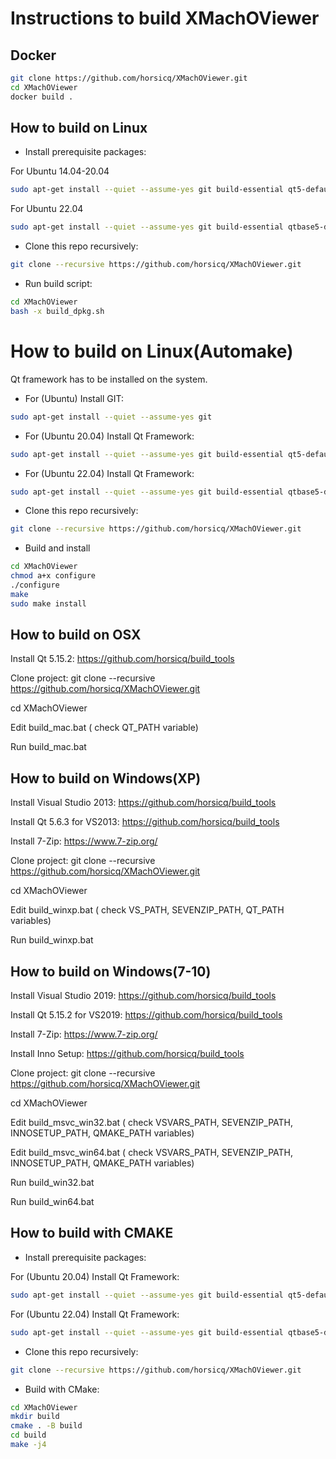 # Instructions to build XMachOViewer

## Docker

```bash
git clone https://github.com/horsicq/XMachOViewer.git
cd XMachOViewer
docker build .
```

## How to build on Linux

- Install prerequisite packages:

For Ubuntu 14.04-20.04

```bash
sudo apt-get install --quiet --assume-yes git build-essential qt5-default qtbase5-dev qttools5-dev-tools libqt5svg5-dev qtscript5-dev
```

For Ubuntu 22.04

```bash
sudo apt-get install --quiet --assume-yes git build-essential qtbase5-dev qttools5-dev-tools libqt5svg5-dev qtscript5-dev
```

- Clone this repo recursively:

```bash
git clone --recursive https://github.com/horsicq/XMachOViewer.git
```

- Run build script:

```bash
cd XMachOViewer
bash -x build_dpkg.sh
```

# How to build on Linux(Automake)

Qt framework has to be installed on the system.

- For (Ubuntu) Install GIT:

```bash
sudo apt-get install --quiet --assume-yes git
```

- For (Ubuntu 20.04) Install Qt Framework:

```bash
sudo apt-get install --quiet --assume-yes git build-essential qt5-default qtbase5-dev qttools5-dev-tools libqt5svg5-dev qtscript5-dev
```

- For (Ubuntu 22.04) Install Qt Framework:

```bash
sudo apt-get install --quiet --assume-yes git build-essential qtbase5-dev qttools5-dev-tools libqt5svg5-dev qtscript5-dev
```

- Clone this repo recursively:

```bash
git clone --recursive https://github.com/horsicq/XMachOViewer.git
```

- Build and install

```bash
cd XMachOViewer
chmod a+x configure
./configure
make
sudo make install
```

## How to build on OSX

Install Qt 5.15.2: https://github.com/horsicq/build_tools

Clone project: git clone --recursive https://github.com/horsicq/XMachOViewer.git

cd XMachOViewer

Edit build_mac.bat ( check QT_PATH variable)

Run build_mac.bat

## How to build on Windows(XP)

Install Visual Studio 2013: https://github.com/horsicq/build_tools

Install Qt 5.6.3 for VS2013: https://github.com/horsicq/build_tools

Install 7-Zip: https://www.7-zip.org/

Clone project: git clone --recursive https://github.com/horsicq/XMachOViewer.git

cd XMachOViewer

Edit build_winxp.bat ( check VS_PATH, SEVENZIP_PATH, QT_PATH variables)

Run build_winxp.bat

## How to build on Windows(7-10)

Install Visual Studio 2019: https://github.com/horsicq/build_tools

Install Qt 5.15.2 for VS2019: https://github.com/horsicq/build_tools

Install 7-Zip: https://www.7-zip.org/

Install Inno Setup: https://github.com/horsicq/build_tools

Clone project: git clone --recursive https://github.com/horsicq/XMachOViewer.git

cd XMachOViewer

Edit build_msvc_win32.bat ( check VSVARS_PATH, SEVENZIP_PATH, INNOSETUP_PATH, QMAKE_PATH variables)

Edit build_msvc_win64.bat ( check VSVARS_PATH, SEVENZIP_PATH, INNOSETUP_PATH, QMAKE_PATH variables)

Run build_win32.bat

Run build_win64.bat

## How to build with CMAKE

- Install prerequisite packages:

For (Ubuntu 20.04) Install Qt Framework:

```bash
sudo apt-get install --quiet --assume-yes git build-essential qt5-default qtbase5-dev qttools5-dev-tools libqt5svg5-dev qtscript5-dev
```

For (Ubuntu 22.04) Install Qt Framework:

```bash
sudo apt-get install --quiet --assume-yes git build-essential qtbase5-dev qttools5-dev-tools libqt5svg5-dev qtscript5-dev
```

- Clone this repo recursively:

```bash
git clone --recursive https://github.com/horsicq/XMachOViewer.git
```

- Build with CMake:

```bash
cd XMachOViewer
mkdir build
cmake . -B build
cd build
make -j4
```
